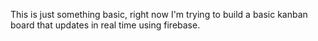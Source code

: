 This is just something basic, right now I'm trying to build a basic kanban board that updates in real time using firebase.